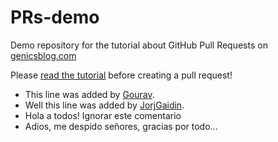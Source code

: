 # PRs-demo
Demo repository for the tutorial about GitHub Pull Requests on [genicsblog.com](https://genicsblog.com)

Please [read the tutorial](https://genicsblog.com/gouravkhunger/how-to-create-a-pull-request-in-github-correctly) before creating a pull request!

- This line was added by [Gourav](https://github.com/gouravkhunger).
- Well this line was added by [JorjGaidin](https://github.com/JorjGaidin).
- Hola a todos! Ignorar este comentario
- Adios, me despido señores, gracias por todo...